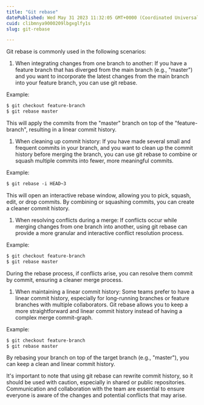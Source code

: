 ```yaml
---
title: "Git rebase"
datePublished: Wed May 31 2023 11:32:05 GMT+0000 (Coordinated Universal Time)
cuid: clibmnya9000209lbgxglfy1s
slug: git-rebase

---
```


Git rebase is commonly used in the following scenarios:

1. When integrating changes from one branch to another: If you have a feature branch that has diverged from the main branch (e.g., "master") and you want to incorporate the latest changes from the main branch into your feature branch, you can use git rebase.
    

Example:

```markdown
$ git checkout feature-branch
$ git rebase master
```

This will apply the commits from the "master" branch on top of the "feature-branch", resulting in a linear commit history.

1. When cleaning up commit history: If you have made several small and frequent commits in your branch, and you want to clean up the commit history before merging the branch, you can use git rebase to combine or squash multiple commits into fewer, more meaningful commits.
    

Example:

```markdown
$ git rebase -i HEAD~3
```

This will open an interactive rebase window, allowing you to pick, squash, edit, or drop commits. By combining or squashing commits, you can create a cleaner commit history.

1. When resolving conflicts during a merge: If conflicts occur while merging changes from one branch into another, using git rebase can provide a more granular and interactive conflict resolution process.
    

Example:

```markdown
$ git checkout feature-branch
$ git rebase master
```

During the rebase process, if conflicts arise, you can resolve them commit by commit, ensuring a cleaner merge process.

1. When maintaining a linear commit history: Some teams prefer to have a linear commit history, especially for long-running branches or feature branches with multiple collaborators. Git rebase allows you to keep a more straightforward and linear commit history instead of having a complex merge commit-graph.
    

Example:

```markdown
$ git checkout feature-branch
$ git rebase master
```

By rebasing your branch on top of the target branch (e.g., "master"), you can keep a clean and linear commit history.

It's important to note that using git rebase can rewrite commit history, so it should be used with caution, especially in shared or public repositories. Communication and collaboration with the team are essential to ensure everyone is aware of the changes and potential conflicts that may arise.